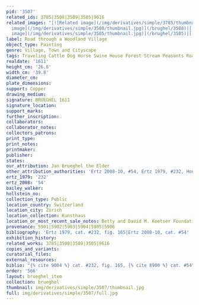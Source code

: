 ```yaml
---
pid: '3507'
related_ids: 3785|3508|3509|3505|9616
related_images: "[![Related image](/img/derivatives/simple/3785/thumbnail.jpg)](/brughel/3785)|[![Related
  image](/img/derivatives/simple/3508/thumbnail.jpg)](/brughel/3508)|[![Related image](/img/derivatives/simple/3509/thumbnail.jpg)](/brughel/3509)|[![Related
  image](/img/derivatives/simple/3505/thumbnail.jpg)](/brughel/3505)|[![Related image](/img/derivatives/simple/9616/thumbnail.jpg)](/brughel/9616)"
label: Road through a Woodland Village
object_type: Painting
genre: Village, Town and Cityscape
tags: Traveling Cattle Dog Horse Swine House Forest Stream Peasants Road Wagon
realdate: '1611'
height_cm: '26.6'
width_cm: '39.8'
diameter_cm: 
plate_dimensions: 
support: Copper
drawing_medium: 
signature: BRUEGHEL 1611
signature_location: 
support_marks: 
further_inscription: 
collaborators: 
collaborator_notes: 
collectors_patrons: 
print_type: 
print_notes: 
printmaker: 
publisher: 
states: 
our_attribution: Jan Brueghel the Elder
other_attribution_authorities: 'Ertz 2008-10, #54, Ertz 1979, #232, Honig database'
ertz_1979: '232'
ertz_2008: '54'
bailey_walker: 
hollstein_no: 
collection_type: Public
location_country: Switzerland
location_city: Zürich
location_collection: Kunsthaus
location_or_most_recent_sale_notes: Betty and David M. Koetser Foundation
provenance: 5901|5902|5903|5904|5905|5906
bibliography: 'Ertz 1979, cat. #232, fig. 165|Ertz 2008-10, cat. #54'
exhibition_history: 
related_works: 3785|3508|3509|3505|9616
copies_and_variants: 
curatorial_files: 
external_resources: 
biblio: "{% cite 9004 %} cat. #232, fig. 165, {% cite 8900 %} cat. #54"
order: '566'
layout: brueghel_item
collection: brueghel
thumbnail: img/derivatives/simple/3507/thumbnail.jpg
full: img/derivatives/simple/3507/full.jpg
---
```

